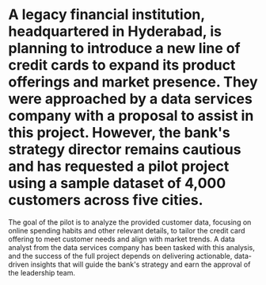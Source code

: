 # A legacy financial institution, headquartered in Hyderabad, is planning to introduce a new line of credit cards to expand its product offerings and market presence. They were approached by a data services company with a proposal to assist in this project. However, the bank's strategy director remains cautious and has requested a pilot project using a sample dataset of 4,000 customers across five cities.

The goal of the pilot is to analyze the provided customer data, focusing on online spending habits and other relevant details, to tailor the credit card offering to meet customer needs and align with market trends. A data analyst from the data services company has been tasked with this analysis, and the success of the full project depends on delivering actionable, data-driven insights that will guide the bank's strategy and earn the approval of the leadership team.
